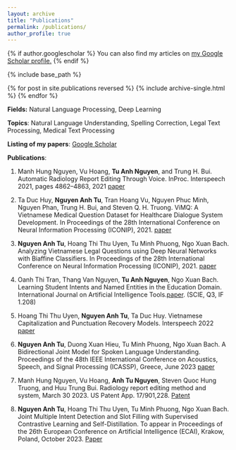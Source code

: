 ```yaml
---
layout: archive
title: "Publications"
permalink: /publications/
author_profile: true
---
```


{% if author.googlescholar %}
  You can also find my articles on <u><a href="{{author.googlescholar}}">my Google Scholar profile</a>.</u>
{% endif %}

{% include base_path %}

{% for post in site.publications reversed %}
  {% include archive-single.html %}
{% endfor %}

**Fields:** Natural Language Processing, Deep Learning

**Topics**: Natural Language Understanding, Spelling Correction, Legal Text Processing, Medical Text Processing

**Listing of my papers**: [Google Scholar](https://scholar.google.com/citations?user=wspA9boAAAAJ&hl=vi)

**Publications**:

1. Manh Hung Nguyen, Vu Hoang, **Tu Anh Nguyen**, and Trung H. Bui. Automatic Radiology Report Editing Through Voice. InProc. Interspeech 2021, pages 4862–4863, 2021 [paper](https://www.isca-speech.org/archive/interspeech_2021/nguyen21f_interspeech.html)

2. Ta Duc Huy, **Nguyen Anh Tu**, Tran Hoang Vu, Nguyen Phuc Minh, Nguyen Phan, Trung H. Bui, and Steven Q. H. Truong. ViMQ: A Vietnamese Medical Question Dataset for Healthcare Dialogue System Development. In Proceedings of the 28th International Conference on Neural Information Processing (ICONIP), 2021. [paper](https://link.springer.com/chapter/10.1007/978-3-030-92310-5_76) 

3. **Nguyen Anh Tu**, Hoang Thi Thu Uyen, Tu Minh Phuong, Ngo Xuan Bach. Analyzing Vietnamese Legal Questions using Deep Neural Networks with Biaffine Classifiers. In Proceedings of the 28th International Conference on Neural Information Processing (ICONIP), 2021. [paper](https://link.springer.com/chapter/10.1007/978-3-030-92270-2_44)  
4. Oanh Thi Tran, Thang Van Nguyen, **Tu Anh Nguyen**, Ngo Xuan Bach. Learning Student Intents and Named Entities in the Education Domain. International Journal on Artificial Intelligence Tools.[paper](https://doi.org/10.1142/S0218213023500021). (SCIE, Q3, IF 1.208) 
5. Hoang Thi Thu Uyen, **Nguyen Anh Tu**, Ta Duc Huy. Vietnamese Capitalization and Punctuation Recovery Models. Interspeech 2022 [paper](https://arxiv.org/abs/2207.01312)
6. **Nguyen Anh Tu**, Duong Xuan Hieu, Tu Minh Phuong, Ngo Xuan Bach. A Bidirectional Joint Model for Spoken Language Understanding. Proceedings of the 48th IEEE International Conference on Acoustics, Speech, and Signal Processing (ICASSP), Greece, June 2023 [paper](https://ieeexplore.ieee.org/abstract/document/10096195)
7. Manh Hung Nguyen, Vu Hoang, **Anh Tu Nguyen**, Steven Quoc Hung Truong, and Huu Trung Bui. Radiology report editing method and system, March 30 2023. US Patent App. 17/901,228. [Patent](https://patents.google.com/patent/US20230096939A1/en)
8. **Nguyen Anh Tu**, Hoang Thi Thu Uyen, Tu Minh Phuong, Ngo Xuan Bach. Joint Multiple Intent Detection and Slot Filling with Supervised Contrastive Learning and Self-Distillation. To appear in Proceedings of the 26th European Conference on Artificial Intelligence (ECAI), Krakow, Poland, October 2023. [Paper](https://ebooks.iospress.nl/doi/10.3233/FAIA230538)
    
